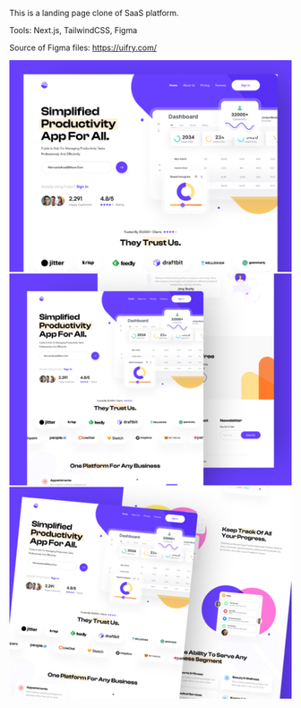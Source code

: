 This is a landing page clone of SaaS platform.

Tools: Next.js, TailwindCSS, Figma

Source of Figma files: https://uifry.com/

![Landing page presentation](presentation.jpg)
![Landing page presentation 1](presentation-1.jpg)
![Landing page presentation 2](presentation-2.jpg)